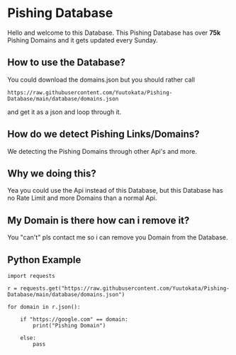 # Pishing Database

Hello and welcome to this Database. This Pishing Database has over **75k** Pishing Domains and it gets updated every Sunday. 

## How to use the Database?

You could download the domains.json but you should rather call 

    https://raw.githubusercontent.com/Yuutokata/Pishing-Database/main/database/domains.json

and get it as a json and loop through it.

## How do we detect Pishing Links/Domains?

We detecting the Pishing Domains through other Api's and more. 

## Why we doing this?

Yea you could use the Api instead of this Database, but this Database has no Rate Limit and more Domains than a normal Api.

## My Domain is there how can i remove it?

You "can't" pls contact me so i can  remove you Domain from the Database. 

## Python Example

	
    import requests
    
	r = requests.get("https://raw.githubusercontent.com/Yuutokata/Pishing-Database/main/database/domains.json")
	
	for domain in r.json():
	
		if "https://google.com" == domain:
			print("Pishing Domain")
			
		else:
			pass
